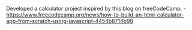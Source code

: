 Developed a calculator project inspired by this blog on freeCodeCamp. - https://www.freecodecamp.org/news/how-to-build-an-html-calculator-app-from-scratch-using-javascript-4454b8714b98
